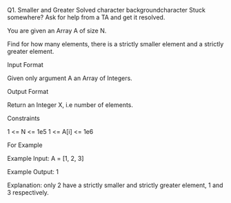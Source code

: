 Q1. Smaller and Greater
Solved
character backgroundcharacter
Stuck somewhere?
Ask for help from a TA and get it resolved.


You are given an Array A of size N.

Find for how many elements, there is a strictly smaller element and a strictly greater element.


Input Format

Given only argument A an Array of Integers.

Output Format

Return an Integer X, i.e number of elements.

Constraints

1 <= N <= 1e5
1 <= A[i] <= 1e6

For Example

Example Input:
    A = [1, 2, 3]

Example Output:
    1

Explanation:
    only 2 have a strictly smaller and strictly greater element, 1 and 3 respectively.
